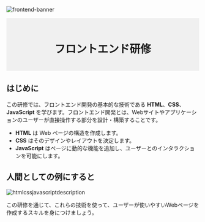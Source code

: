 ![frontend-banner](https://github.com/user-attachments/assets/d7b34f48-a35a-454b-af8e-5765d66ba55f)

<div align="center" style="background-color: #f0f0f0; padding: 20px;">
  <h1 style="font-size: 2em; font-weight: bold;">フロントエンド研修</h1>
</div>

##  はじめに

この研修では、フロントエンド開発の基本的な技術である **HTML**、**CSS**、**JavaScript** を学びます。フロントエンド開発とは、Webサイトやアプリケーションのユーザーが直接操作する部分を設計・構築することです。

- **HTML** は Web ページの構造を作成します。
- **CSS** はそのデザインやレイアウトを決定します。
- **JavaScript** はページに動的な機能を追加し、ユーザーとのインタラクションを可能にします。

## 人間としての例にすると

![htmlcssjavascriptdescription](https://github.com/user-attachments/assets/c608d4c0-d807-41a2-a39d-ef5ee1985d49)

この研修を通じて、これらの技術を使って、ユーザーが使いやすいWebページを作成するスキルを身につけましょう。
